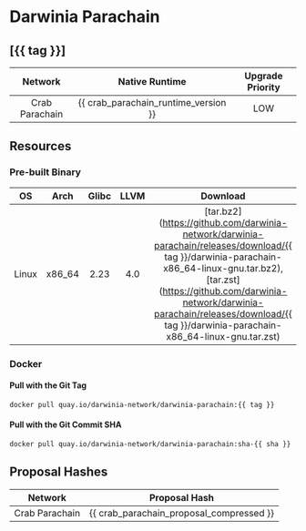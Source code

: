 Darwinia Parachain
===

## [{{ tag }}]

|    Network     |            Native Runtime            | Upgrade Priority |
| :------------: | :----------------------------------: | :--------------: |
| Crab Parachain | {{ crab_parachain_runtime_version }} |       LOW        |

## Resources

### Pre-built Binary
|  OS   |  Arch  | Glibc | LLVM  |                                                                                                                                      Download                                                                                                                                      |
| :---: | :----: | :---: | :---: | :--------------------------------------------------------------------------------------------------------------------------------------------------------------------------------------------------------------------------------------------------------------------------------: |
| Linux | x86_64 | 2.23  |  4.0  | [tar.bz2](https://github.com/darwinia-network/darwinia-parachain/releases/download/{{ tag }}/darwinia-parachain-x86_64-linux-gnu.tar.bz2), [tar.zst](https://github.com/darwinia-network/darwinia-parachain/releases/download/{{ tag }}/darwinia-parachain-x86_64-linux-gnu.tar.zst) |

### Docker
#### Pull with the Git Tag
```docker
docker pull quay.io/darwinia-network/darwinia-parachain:{{ tag }}
```
#### Pull with the Git Commit SHA
```docker
docker pull quay.io/darwinia-network/darwinia-parachain:sha-{{ sha }}
```

## Proposal Hashes
|    Network     |              Proposal Hash               |
| :------------: | :--------------------------------------: |
| Crab Parachain | {{ crab_parachain_proposal_compressed }} |

